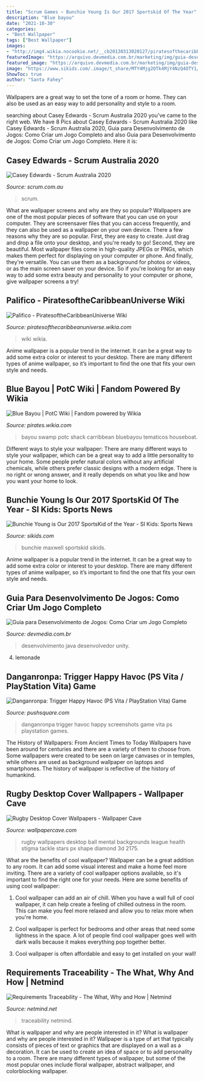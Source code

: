 ```yaml
---
title: "Scrum Games ~ Bunchie Young Is Our 2017 Sportskid Of The Year"
description: "Blue bayou"
date: "2021-10-30"
categories:
- "Best Wallpaper"
tags: ["Best Wallpaper"]
images:
- "http://img4.wikia.nocookie.net/__cb20130313020127/piratesofthecaribbeanuniverse/images/6/62/PalificoDMCCropped.jpg"
featuredImage: "https://arquivo.devmedia.com.br/marketing/img/guia-desenvolvimento-de-jogos-37332.png"
featured_image: "https://arquivo.devmedia.com.br/marketing/img/guia-desenvolvimento-de-jogos-37332.png"
image: "https://www.sikids.com/.image/t_share/MTY4Mjg2OTk4MjY4NzQ4OTY1/bunchietopjpeg.jpg"
ShowToc: true
author: "Santa Fahey"
---
```



Wallpapers are a great way to set the tone of a room or home. They can also be used as an easy way to add personality and style to a room.

	

		
searching about Casey Edwards - Scrum Australia 2020 you've came to the right web. We have 8 Pics about Casey Edwards - Scrum Australia 2020 like Casey Edwards - Scrum Australia 2020, Guia para Desenvolvimento de Jogos: Como Criar um Jogo Completo and also Guia para Desenvolvimento de Jogos: Como Criar um Jogo Completo. Here it is:
		
    
## Casey Edwards - Scrum Australia 2020

<img loading=lazy src="http://scrum.com.au/wp-content/uploads/2020/01/Casey-Edwards.gif" onerror="this.onerror=null;this.src='https://tse4.mm.bing.net/th?id=OIP.JlhOORyqQPWO91YdV7iCmAHaHa&amp;pid=15.1';" alt="Casey Edwards - Scrum Australia 2020">

_Source: scrum.com.au_

>scrum. 

	

What are wallpaper screens and why are they so popular?
Wallpapers are one of the most popular pieces of software that you can use on your computer. They are screensaver files that you can access frequently, and they can also be used as a wallpaper on your own device. There a few reasons why they are so popular. First, they are easy to create. Just drag and drop a file onto your desktop, and you're ready to go! Second, they are beautiful. Most wallpaper files come in high-quality JPEGs or PNGs, which makes them perfect for displaying on your computer or phone. And finally, they're versatile. You can use them as a background for photos or videos, or as the main screen saver on your device. So if you're looking for an easy way to add some extra beauty and personality to your computer or phone, give wallpaper screens a try!

    
## Palifico - PiratesoftheCaribbeanUniverse Wiki

<img loading=lazy src="http://img4.wikia.nocookie.net/__cb20130313020127/piratesofthecaribbeanuniverse/images/6/62/PalificoDMCCropped.jpg" onerror="this.onerror=null;this.src='https://tse1.mm.bing.net/th?id=OIP.mF6WaLkn0iMY8ihp_ctfQgHaKE&amp;pid=15.1';" alt="Palifico - PiratesoftheCaribbeanUniverse Wiki">

_Source: piratesofthecaribbeanuniverse.wikia.com_

>wiki wikia. 

	

Anime wallpaper is a popular trend in the internet. It can be a great way to add some extra color or interest to your desktop. There are many different types of anime wallpaper, so it’s important to find the one that fits your own style and needs.

    
## Blue Bayou | PotC Wiki | Fandom Powered By Wikia

<img loading=lazy src="http://vignette2.wikia.nocookie.net/pirates/images/8/81/BlueBayou.jpg/revision/latest?cb=20130308211355" onerror="this.onerror=null;this.src='https://tse2.mm.bing.net/th?id=OIP.05gURTyF5gVrNIonTCNdJAHaEk&amp;pid=15.1';" alt="Blue Bayou | PotC Wiki | Fandom powered by Wikia">

_Source: pirates.wikia.com_

>bayou swamp potc shack carribbean bluebayou tematicos houseboat. 

	

Different ways to style your wallpaper:
There are many different ways to style your wallpaper, which can be a great way to add a little personality to your home. Some people prefer natural colors without any artificial chemicals, while others prefer classic designs with a modern edge. There is no right or wrong answer, and it really depends on what you like and how you want your home to look.

    
## Bunchie Young Is Our 2017 SportsKid Of The Year - SI Kids: Sports News

<img loading=lazy src="https://www.sikids.com/.image/t_share/MTY4Mjg2OTk4MjY4NzQ4OTY1/bunchietopjpeg.jpg" onerror="this.onerror=null;this.src='https://tse1.mm.bing.net/th?id=OIP.BokJ7uzFFXPsQKQEPfEhgQHaEH&amp;pid=15.1';" alt="Bunchie Young is Our 2017 SportsKid of the Year - SI Kids: Sports News">

_Source: sikids.com_

>bunchie maxwell sportskid sikids. 

	

Anime wallpaper is a popular trend in the internet. It can be a great way to add some extra color or interest to your desktop. There are many different types of anime wallpaper, so it’s important to find the one that fits your own style and needs.

    
## Guia Para Desenvolvimento De Jogos: Como Criar Um Jogo Completo

<img loading=lazy src="https://arquivo.devmedia.com.br/marketing/img/guia-desenvolvimento-de-jogos-37332.png" onerror="this.onerror=null;this.src='https://tse4.mm.bing.net/th?id=OIP.CBMvEJeVJm61x49zSmPzpAHaD3&amp;pid=15.1';" alt="Guia para Desenvolvimento de Jogos: Como Criar um Jogo Completo">

_Source: devmedia.com.br_

>desenvolvimento java desenvolvedor unity. 

	

4. lemonade 

    
## Danganronpa: Trigger Happy Havoc (PS Vita / PlayStation Vita) Game

<img loading=lazy src="http://images.pushsquare.com/screenshots/55560/large.jpg" onerror="this.onerror=null;this.src='https://tse1.mm.bing.net/th?id=OIP.GyFVp5D47vyxaihHuvVOJgHaEM&amp;pid=15.1';" alt="Danganronpa: Trigger Happy Havoc (PS Vita / PlayStation Vita) Game">

_Source: pushsquare.com_

>danganronpa trigger havoc happy screenshots game vita ps playstation games. 

	

The History of Wallpapers: From Ancient Times to Today
Wallpapers have been around for centuries and there are a variety of them to choose from. Some wallpapers were created to be seen on large canvases or in temples, while others are used as background wallpaper on laptops and smartphones. The history of wallpaper is reflective of the history of humankind.

    
## Rugby Desktop Cover Wallpapers - Wallpaper Cave

<img loading=lazy src="https://wallpapercave.com/wp/wp6355424.jpg" onerror="this.onerror=null;this.src='https://tse4.mm.bing.net/th?id=OIP.ycieJLna1y513fGc2NUYngHaEK&amp;pid=15.1';" alt="Rugby Desktop Cover Wallpapers - Wallpaper Cave">

_Source: wallpapercave.com_

>rugby wallpapers desktop ball mental backgrounds league health stigma tackle stars px shape diamond 3d 2175. 

	

What are the benefits of cool wallpaper?
Wallpaper can be a great addition to any room. It can add some visual interest and make a home feel more inviting. There are a variety of cool wallpaper options available, so it's important to find the right one for your needs. Here are some benefits of using cool wallpaper: 
1. Cool wallpaper can add an air of chill. When you have a wall full of cool wallpaper, it can help create a feeling of chilled outness in the room. This can make you feel more relaxed and allow you to relax more when you're home. 

2. Cool wallpaper is perfect for bedrooms and other areas that need some lightness in the space. A lot of people find cool wallpaper goes well with dark walls because it makes everything pop together better. 

3. Cool wallpaper is often affordable and easy to get installed on your wall!

    
## Requirements Traceability - The What, Why And How | Netmind

<img loading=lazy src="https://netmind.net/en/wp-content/uploads/2018/06/Requirements-Traceability_FB.jpg" onerror="this.onerror=null;this.src='https://tse1.mm.bing.net/th?id=OIP.eOAI84m_aqDymsIW_EtvtQHaD4&amp;pid=15.1';" alt="Requirements Traceability - The What, Why and How | Netmind">

_Source: netmind.net_

>traceability netmind. 

	

What is wallpaper and why are people interested in it?
What is wallpaper and why are people interested in it?
Wallpaper is a type of art that typically consists of pieces of text or graphics that are displayed on a wall as a decoration. It can be used to create an idea of space or to add personality to a room. There are many different types of wallpaper, but some of the most popular ones include floral wallpaper, abstract wallpaper, and colorblocking wallpaper.

